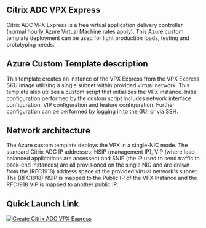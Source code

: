 ## Citrix ADC VPX Express

Citrix ADC VPX Express is a free virtual application delivery controller (normal hourly Azure Virtual Machine rates apply). This Azure custom template deployment can be used for light production loads, testing and prototyping needs.

## Azure Custom Template description

This template creates an instance of the VPX Express from the VPX Express SKU image utilising a single subnet within provided virtual network. This template also utilizes a custom script that initializes the VPX instance. Initial configuration performed by the custom script includes network interface configuration, VIP configuration and feature configuration. Further configuration can be performed by logging in to the GUI or via SSH.

## Network architecture

The Azure custom template deploys the VPX in a single-NIC mode. The standard Citrix ADC IP addresses: NSIP (management IP), VIP (where load balanced applications are accessed) and SNIP (the IP used to send traffic to back-end instances) are all provisioned on the single NIC and are drawn from the (RFC1918) address space of the provided virtual network's subnet.  The (RFC1918) NSIP is mapped to the Public IP of the VPX Instance and the RFC1918 VIP is mapped to another public IP.

## Quick Launch Link

[![Create Citrix ADC VPX Express](https://aka.ms/deploytoazurebutton)](https://portal.azure.com/#create/Microsoft.Template/uri/https%3A%2F%2Fraw.githubusercontent.com%2Fcitrix%2Fcitrix-adc-azure-templates%2Fmaster%2Ftemplates%2Fstandalone%2F1nic_express%2FmainTemplate.json)
